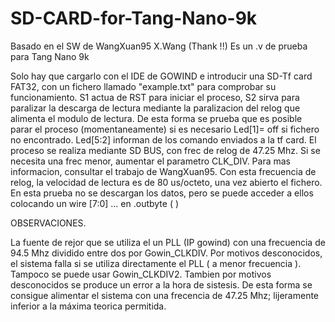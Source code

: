 # SD-CARD-for-Tang-Nano-9k
Basado en el SW de  WangXuan95 X.Wang  (Thank !!) Es un .v de prueba para Tang Nano 9k


Solo hay que cargarlo con el IDE de GOWIND e introducir una SD-Tf card FAT32, con un fichero llamado "example.txt"  para comprobar su funcionamiento.
S1 actua de RST para iniciar el proceso, S2 sirva para paralizar la descarga de lectura mediante la paralizacion
del relog que alimenta el modulo de lectura. De esta forma se prueba que es posible parar el proceso (momentaneamente) si es necesario
Led[1]= off si fichero no encontrado.
Led[5:2] informan de los comando enviados a la tf card.
El proceso se realiza mediante SD BUS, con frec de relog de 47.25 Mhz. Si se necesita una frec menor, aumentar el parametro CLK_DIV.
Para mas informacion, consultar el trabajo de WangXuan95. Con esta frecuencia de relog, la velocidad de lectura es de 80 us/octeto, 
una vez abierto el fichero.
En esta prueba no se descargan los datos, pero se puede acceder a ellos colocando un wire [7:0] ... en .outbyte (                )


OBSERVACIONES.

La fuente de rejor que se utiliza el un PLL (IP gowind) con una frecuencia de 94.5 Mhz dividido entre dos por Gowin_CLKDIV. Por motivos desconocidos, 
el sistema falla si se utiliza directamente el PLL ( a menor frecuencia ). Tampoco se puede usar Gowin_CLKDIV2. Tambien por motivos desconocidos se
produce un error a la hora de sistesis. De esta forma se consigue alimentar el sistema con una frecencia de 47.25 Mhz; lijeramente inferior a la máxima
teorica permitida.



